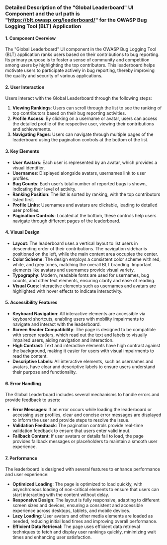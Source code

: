 ### Detailed Description of the "Global Leaderboard" UI Component and the url path is "https://blt.owasp.org/leaderboard/" for the OWASP Bug Logging Tool (BLT) Application

#### 1. Component Overview
The "Global Leaderboard" UI component in the OWASP Bug Logging Tool (BLT) application ranks users based on their contributions to bug reporting. Its primary purpose is to foster a sense of community and competition among users by highlighting the top contributors. This leaderboard helps motivate users to participate actively in bug reporting, thereby improving the quality and security of various applications.

#### 2. User Interaction
Users interact with the Global Leaderboard through the following steps:
1. **Viewing Rankings**: Users can scroll through the list to see the ranking of top contributors based on their bug reporting activities.
2. **Profile Access**: By clicking on a username or avatar, users can access the detailed profile of the respective user, viewing their contributions and achievements.
3. **Navigating Pages**: Users can navigate through multiple pages of the leaderboard using the pagination controls at the bottom of the list.

#### 3. Key Elements
- **User Avatars**: Each user is represented by an avatar, which provides a visual identifier.
- **Usernames**: Displayed alongside avatars, usernames link to user profiles.
- **Bug Counts**: Each user’s total number of reported bugs is shown, indicating their level of activity.
- **Ranking Position**: The list is sorted by ranking, with the top contributors listed first.
- **Profile Links**: Usernames and avatars are clickable, leading to detailed user profiles.
- **Pagination Controls**: Located at the bottom, these controls help users navigate through different pages of the leaderboard.

#### 4. Visual Design
- **Layout**: The leaderboard uses a vertical layout to list users in descending order of their contributions. The navigation sidebar is positioned on the left, while the main content area occupies the center.
- **Color Scheme**: The design employs a consistent color scheme with red, white, and grey tones, matching the overall BLT branding. Important elements like avatars and usernames provide visual variety.
- **Typography**: Modern, readable fonts are used for usernames, bug counts, and other text elements, ensuring clarity and ease of reading.
- **Visual Cues**: Interactive elements such as usernames and avatars are highlighted with hover effects to indicate interactivity.

#### 5. Accessibility Features
- **Keyboard Navigation**: All interactive elements are accessible via keyboard shortcuts, enabling users with mobility impairments to navigate and interact with the leaderboard.
- **Screen Reader Compatibility**: The page is designed to be compatible with screen readers, which read out the text and labels to visually impaired users, aiding navigation and interaction.
- **High Contrast**: Text and interactive elements have high contrast against the background, making it easier for users with visual impairments to read the content.
- **Descriptive Labels**: All interactive elements, such as usernames and avatars, have clear and descriptive labels to ensure users understand their purpose and functionality.

#### 6. Error Handling
The Global Leaderboard includes several mechanisms to handle errors and provide feedback to users:
- **Error Messages**: If an error occurs while loading the leaderboard or accessing user profiles, clear and concise error messages are displayed to inform the user and provide steps to resolve the issue.
- **Validation Feedback**: The pagination controls provide real-time validation feedback to ensure that users enter valid input.
- **Fallback Content**: If user avatars or details fail to load, the page provides fallback messages or placeholders to maintain a smooth user experience.

#### 7. Performance
The leaderboard is designed with several features to enhance performance and user experience:
- **Optimized Loading**: The page is optimized to load quickly, with asynchronous loading of non-critical elements to ensure that users can start interacting with the content without delay.
- **Responsive Design**: The layout is fully responsive, adapting to different screen sizes and devices, ensuring a consistent and accessible experience across desktops, tablets, and mobile devices.
- **Lazy Loading**: User avatars and other media elements are loaded as needed, reducing initial load times and improving overall performance.
- **Efficient Data Retrieval**: The page uses efficient data retrieval techniques to fetch and display user rankings quickly, minimizing wait times and enhancing user satisfaction.
